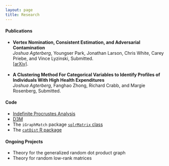 ```yaml
---
layout: page
title: Research
---
```

<h4>Publications</h4>
<ul>
<li><b>Vertex Nomination, Consistent Estimation, and Adversarial Contamination</b> <br />
<i>Joshua Agterberg</i>, Youngser Park, Jonathan Larson, Chris White, Carey Priebe, and Vince Lyzinski, Submitted. <br />
<a href="https://arxiv.org/abs/1905.01776">[arXiv]</a>.
</li><br />
<li><b>A Clustering Method For Categorical Variables to Identify Profiles of Individuals With High Health Expenditures</b><br />  
<i>Joshua Agterberg</i>, Fanghao Zhong, Richard Crabb, and Margie Rosenberg, Submitted.<br /> 
</li>
</ul>

<h4>Code</h4>
<ul>
<li><a href="../assets/procrustes_simulation.html">Indefinite Procrustes Analysis</a></li>
<li><a href="https://github.com/neurodata/primitives-interfaces">D3M</a></li>
<li>The <code>iGraphMatch</code> package <a href="https://github.com/dpmcsuss/iGraphMatch/tree/dev_splr"><code>splrMatrix</code> class</a></li>
<li>The <a href="https://github.com/jagterberg/catDist"><code>catDist</code> R package</a></li>
</ul>

<h4>Ongoing Projects</h4>
<ul>
<li>Theory for the generalized random dot product graph</li>
<li>Theory for random low-rank matrices</li>
</ul>
